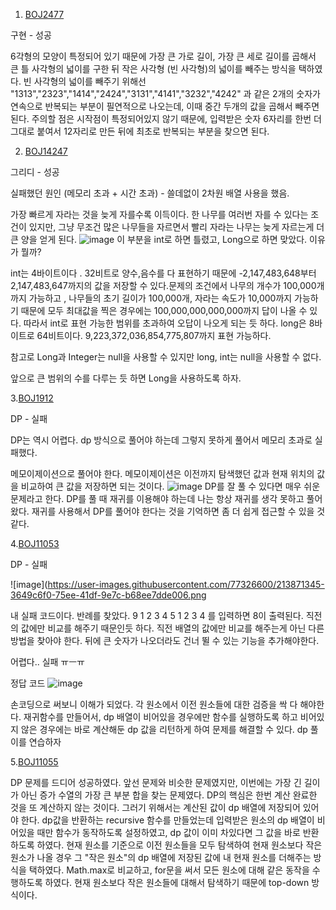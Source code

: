 1. [BOJ2477](https://github.com/jeon-maker/JW_study/blob/main/Jeon/BOJ2477.java)

구현 - 성공

6각형의 모양이 특정되어 있기 때문에 가장 큰 가로 길이, 가장 큰 세로 길이를 곱해서 큰 틀 사각형의 넓이를 구한 뒤 작은 사각형 (빈 사각형)의 넓이를 빼주는 방식을 택하였다. 빈 사각형의 넓이를 빼주기 위해선 "1313","2323","1414","2424","3131","4141","3232","4242" 과 같은 2개의 숫자가 연속으로 반복되는 부분이 필연적으로 나오는데, 이때 중간 두개의 값을 곱해서 빼주면 된다. 주의할 점은 시작점이 특정되어있지 않기 때문에, 입력받은 숫자 6자리를 한번 더 그대로 붙여서 12자리로 만든 뒤에 최초로 반복되는 부분을 찾으면 된다.


2. [BOJ14247](https://github.com/jeon-maker/JW_study/blob/main/Jeon/BOJ14247.java)

그리디 - 성공

실패했던 원인 (메모리 초과 + 시간 초과) - 쓸데없이 2차원 배열 사용을 했음.

가장 빠르게 자라는 것을 늦게 자를수록 이득이다. 한 나무를 여러번 자를 수 있다는 조건이 있지만, 그냥 무조건 많은 나무들을 자르면서 빨리 자라는 나무는 늦게 자르는게 더 큰 양을 얻게 된다.
![image](https://user-images.githubusercontent.com/77326600/213654157-1d14c5aa-0cc0-447c-95d9-8d731a597926.png)
이 부분을 int로 하면 틀렸고, Long으로 하면 맞았다. 이유가 뭘까?

int는 4바이트이다 . 32비트로 양수,음수를 다 표현하기 때문에 -2,147,483,648부터 2,147,483,647까지의 값을 저장할 수 있다.문제의 조건에서 나무의 개수가 100,000개 까지 가능하고 , 나무들의 초기 길이가 100,000개, 자라는 속도가 10,000까지 가능하기 때문에 모두 최대값을 찍은 경우에는 100,000,000,000,000까지 답이 나올 수 있다.
따라서 int로 표현 가능한 범위를 초과하여 오답이 나오게 되는 듯 하다.
long은 8바이트로 64비트이다. 9,223,372,036,854,775,807까지 표현 가능하다.

참고로 Long과 Integer는 null을 사용할 수 있지만 long, int는 null을 사용할 수 없다.

앞으로 큰 범위의 수를 다루는 듯 하면 Long을 사용하도록 하자.

3.[BOJ1912](https://github.com/jeon-maker/JW_study/blob/main/Jeon/BOJ1912.java)

DP - 실패

DP는 역시 어렵다. dp 방식으로 풀어야 하는데 그렇지 못하게 풀어서 메모리 초과로 실패했다.

메모이제이션으로 풀어야 한다.
메모이제이션은 이전까지 탐색했던 값과 현재 위치의 값을 비교하여 큰 값을 저장하면 되는 것이다.
![image](https://user-images.githubusercontent.com/77326600/213665046-fd937373-c960-49d8-9793-12bff1bf55c9.png)
DP를 잘 풀 수 있다면 매우 쉬운 문제라고 한다.
DP를 풀 때 재귀를 이용해야 하는데 나는 항상 재귀를 생각 못하고 풀어왔다.
재귀를 사용해서 DP를 풀어야 한다는 것을 기억하면 좀 더 쉽게 접근할 수 있을 것 같다. 


4.[BOJ11053](https://github.com/jeon-maker/JW_study/blob/main/Jeon/BOJ11053.java)

DP - 실패

![image](https://user-images.githubusercontent.com/77326600/213871345-3649c6f0-75ee-41df-9e7c-b68ee7dde006.png

내 실패 코드이다.
반례를 찾았다.
9
1 2 3 4 5 1 2 3 4
를 입력하면 8이 출력된다. 직전의 값에만 비교를 해주기 때문인듯 하다. 직전 배열의 값에만 비교를 해주는게 아닌 다른 방법을 찾아야 한다. 뒤에 큰 숫자가 나오더라도 건너 뛸 수 있는 기능을 추가해야한다.

어렵다.. 실패 ㅠㅡㅠ

정답 코드
![image](https://user-images.githubusercontent.com/77326600/213872758-ee2911ae-f5b5-458a-b827-9511758da85a.png)


손코딩으로 써보니 이해가 되었다. 각 원소에서 이전 원소들에 대한 검증을 싹 다 해야한다. 재귀함수를 만들어서, dp 배열이 비어있을 경우에만 함수를 실행하도록 하고
비어있지 않은 경우에는 바로 계산해둔 dp 값을 리턴하게 하여 문제를 해결할 수 있다. dp 풀이를 연습하자


5.[BOJ11055](https://github.com/jeon-maker/JW_study/blob/main/Jeon/BOJ11055.java)

DP 문제를 드디어 성공하였다.
앞선 문제와 비슷한 문제였지만, 이번에는 가장 긴 길이가 아닌 증가 수열의 가장 큰 부분 합을 찾는 문제였다.
DP의 핵심은 한번 계산 완료한 것을 또 계산하지 않는 것이다. 그러기 위해서는 계산된 값이 dp 배열에 저장되어 있어야 한다.
dp값을 반환하는 recursive 함수를 만들었는데 입력받은 원소의 dp 배열이 비어있을 때만 함수가 동작하도록 설정하였고, dp 값이 이미 차있다면 그 값을 바로 반환하도록 하였다. 현재 원소를 기준으로 이전 원소들을 모두 탐색하여 현재 원소보다 작은 원소가 나올 경우 그 "작은 원소"의 dp 배열에 저장된 값에 내 현재 원소를 더해주는 방식을 택하였다. Math.max로 비교하고, for문을 써서 모든 원소에 대해 같은 동작을 수행하도록 하였다.
현재 원소보다 작은 원소들에 대해서 탐색하기 때문에 top-down 방식이다.

